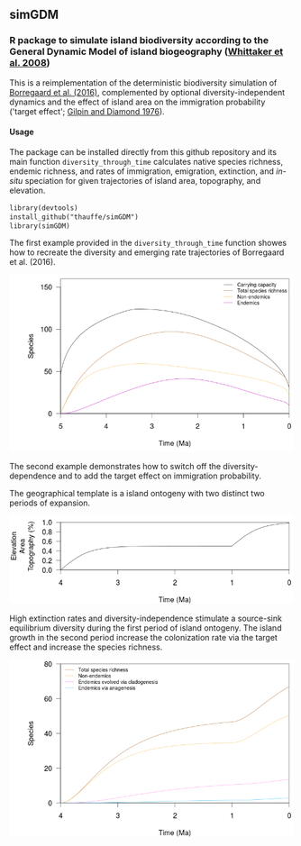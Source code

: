## simGDM
### R package to simulate island biodiversity according to the General Dynamic Model of island biogeography ([Whittaker et al. 2008](http://onlinelibrary.wiley.com/doi/10.1111/j.1365-2699.2008.01892.x/abstract))

This is a reimplementation of the deterministic biodiversity simulation of 
[Borregaard et al. (2016)](http://onlinelibrary.wiley.com/doi/10.1111/geb.12348/abstract), 
complemented by optional diversity-independent dynamics and the effect of island area 
on the immigration probability ('target effect'; [Gilpin and Diamond 1976](https://www.pnas.org/content/73/11/4130)).


#### Usage
The package can be installed directly from this github repository and its main function `diversity_through_time` 
calculates native species richness, endemic richness, and rates of immigration, emigration, extinction, 
and *in-situ* speciation for given trajectories of island area, topography, and elevation. 

```{r, warning = F, echo = F}
library(devtools)
install_github("thauffe/simGDM")
library(simGDM)
```

The first example provided in the `diversity_through_time` function showes how to recreate the 
diversity and emerging rate trajectories of Borregaard et al. (2016).

![Borregaard 2016 Fig4a](https://github.com/thauffe/simGDM/blob/master/Figures/BorFig4Div.png)

The second example demonstrates how to switch off the diversity-dependence and to add the target effect
on immigration probability. 

The geographical template is a island ontogeny with two distinct two periods of expansion.

![Hauffe Fig4b](https://github.com/thauffe/simGDM/blob/master/Figures/HauffeFig4b.png)

High extinction rates and diversity-independence stimulate a source-sink equilibrium diversity 
during the first period of island ontogeny. The island growth in the second period increase 
the colonization rate via the target effect and increase the species richness.

![Hauffe Fig4c](https://github.com/thauffe/simGDM/blob/master/Figures/HauffeFig4c.png)
